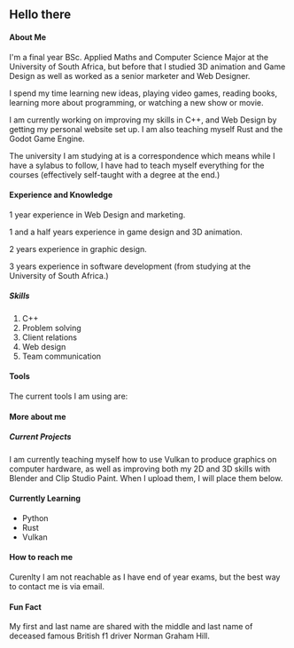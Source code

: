 ## Hello there

#### About Me
I'm a final year BSc. Applied Maths and Computer Science Major at the University of South Africa, but before that I studied 3D animation and Game Design as well as worked as a senior marketer and Web Designer.

I spend my time learning new ideas, playing video games, reading books, learning more about programming, or watching a new show or movie.

I am currently working on improving my skills in C++, and Web Design by getting my personal website set up. I am also teaching myself Rust and the Godot Game Engine.

The university I am studying at is a correspondence which means while I have a sylabus to follow, I have had to teach myself everything for the courses (effectively self-taught with a degree at the end.)

#### Experience and Knowledge
1 year experience in Web Design and marketing.

1 and a half years experience in game design and 3D animation.

2 years experience in graphic design.

3 years experience in software development (from studying at the University of South Africa.)

##### Skills
1. C++
2. Problem solving
3. Client relations
4. Web design
5. Team communication

#### Tools
The current tools I am using are:

#### More about me

##### Current Projects
I am currently teaching myself how to use Vulkan to produce graphics on computer hardware, as well as improving both my 2D and 3D skills with Blender and Clip Studio Paint.
When I upload them, I will place them below.

#### Currently Learning
- Python
- Rust
- Vulkan

#### How to reach me
Curenlty I am not reachable as I have end of year exams, but the best way to contact me is via email.

#### Fun Fact
My first and last name are shared with the middle and last name of deceased famous British f1 driver Norman Graham Hill.


<!--
**GrahamCHill/GrahamCHill** is a ✨ _special_ ✨ repository because its `README.md` (this file) appears on your GitHub profile.

<h1>Graham Hill</h1>
<h2>About me</h2>

Here are some ideas to get you started:

- 🔭 I’m currently working on ...
- 🌱 I’m currently learning ...
- 👯 I’m looking to collaborate on ...
- 🤔 I’m looking for help with ...
- 💬 Ask me about ...
- 📫 How to reach me: ...
- ⚡ Fun fact: ...
-->
